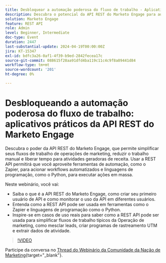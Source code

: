 ```yaml
---
title: Desbloquear a automação poderosa do fluxo de trabalho - Aplicativos práticos da API REST do Marketo Engage
description: Descubra o potencial da API REST do Marketo Engage para automatizar workflows de marketing, integrar ferramentas como o Zapier, aproveitar o Python para ações em massa e simplificar tarefas como mesclagem de clientes potenciais, rastreamento UTM e extração de dados de atividade.
solution: Marketo Engage
feature: REST API
role: Admin
level: Beginner, Intermediate
doc-type: Event
duration: 2447
last-substantial-update: 2024-04-19T00:00:00Z
jira: KT-15347
exl-id: bdfc3a26-0af1-4f39-b9ed-2842fecea17c
source-git-commit: 088615f28aa91dfd4ba119c11c4c9f8a89441d84
workflow-type: tm+mt
source-wordcount: '201'
ht-degree: 0%

---
```


# Desbloqueando a automação poderosa do fluxo de trabalho: aplicativos práticos da API REST do Marketo Engage

Descubra o poder da API REST do Marketo Engage, que permite simplificar seus fluxos de trabalho de operações de marketing, reduzir o trabalho manual e liberar tempo para atividades geradoras de receita. Usar a REST API permitirá que você aproveite ferramentas de automação, como o Zapier, para acionar workflows automatizados e linguagens de programação, como o Python, para executar ações em massa.

Neste webinário, você vai:

- Saiba o que é a API REST do Marketo Engage, como criar seu primeiro usuário de API e como monitorar o uso da API em diferentes usuários.
- Entenda como a REST API pode ser usada em ferramentas como o Zapier e linguagens de programação como o Python.
- Inspire-se em casos de uso reais para saber como a REST API pode ser usada para simplificar fluxos de trabalho típicos da Operação de marketing, como mesclar leads, criar programas de rastreamento UTM e extrair dados de atividade.

>[!VIDEO](https://video.tv.adobe.com/v/3428435/?learn=on)


Participe da conversa no [Thread do Webinário da Comunidade da Nação de Marketing](https://nation.marketo.com/t5/product-discussions/webinar-april-17th-8am-pst-unlocking-powerful-workflow/td-p/346330){target="_blank"}.
